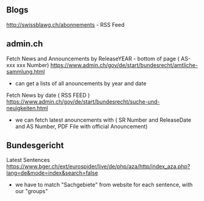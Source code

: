 Blogs
-----
http://swissblawg.ch/abonnements - RSS Feed


admin.ch
--------
Fetch News and Announcements by ReleaseYEAR - bottom of page ( AS-xxx xxx Number)
https://www.admin.ch/gov/de/start/bundesrecht/amtliche-sammlung.html
- can get a lists of all anouncements by year and date

Fetch News by date ( RSS FEED )
https://www.admin.ch/gov/de/start/bundesrecht/suche-und-neuigkeiten.html
- we can fetch latest anouncements with (
  SR Number and 
  ReleaseDate and 
  AS Number, 
  PDF File with official Anouncement)

Bundesgericht 
-------------

Latest Sentences
https://www.bger.ch/ext/eurospider/live/de/php/aza/http/index_aza.php?lang=de&mode=index&search=false
- we have to match "Sachgebiete" from website for each sentence, with our "groups"
